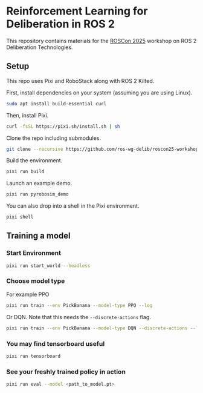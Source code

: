 # Reinforcement Learning for Deliberation in ROS 2

This repository contains materials for the [ROSCon 2025](https://roscon.ros.org/2025/) workshop on ROS 2 Deliberation Technologies.

## Setup

This repo uses Pixi and RoboStack along with ROS 2 Kilted.

First, install dependencies on your system (assuming you are using Linux).

```bash
sudo apt install build-essential curl
```

Then, install Pixi.

```bash
curl -fsSL https://pixi.sh/install.sh | sh
```

Clone the repo including submodules.

```bash
git clone --recursive https://github.com/ros-wg-delib/roscon25-workshop.git
```

Build the environment.

```bash
pixi run build
```

Launch an example demo.

```bash
pixi run pyrobosim_demo
```

You can also drop into a shell in the Pixi environment.

```bash
pixi shell
```

## Training a model

### Start Environment

```bash
pixi run start_world --headless
```

### Choose model type
For example PPO
```bash
pixi run train --env PickBanana --model-type PPO --log
```
Or DQN.
Note that this needs the `--discrete-actions` flag.
```bash
pixi run train --env PickBanana --model-type DQN --discrete-actions --log
```

### You may find tensorboard useful
```bash
pixi run tensorboard
```

### See your freshly trained policy in action
```bash
pixi run eval --model <path_to_model.pt>
```
